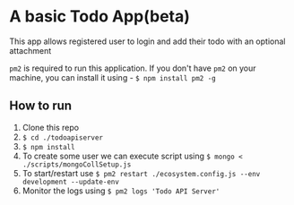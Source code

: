 # A basic Todo App(beta)

This app allows registered user to login and add their todo with an optional attachment

`pm2` is required to run this application. If you don't have `pm2` on your machine, you can install it using - 
`$ npm install pm2 -g`  

## How to run

1. Clone this repo
2. `$ cd ./todoapiserver`
3. `$ npm install`
4. To create some user we can execute script using `$ mongo < ./scripts/mongoCollSetup.js`
5. To start/restart use `$ pm2 restart ./ecosystem.config.js --env development --update-env`
6. Monitor the logs using `$ pm2 logs 'Todo API Server'`
